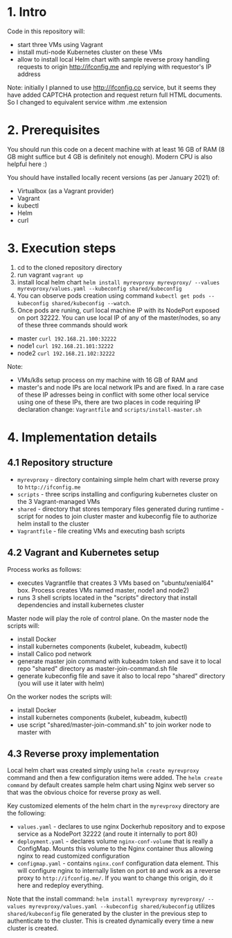 # 1. Intro

Code in this repository will:
- start three VMs using Vagrant
- install muti-node Kubernetes cluster on these VMs
- allow to install local Helm chart with sample reverse proxy handling requests to origin http://ifconfig.me and replying with requestor's IP address

Note: initially I planned to use http://ifconfig.co service, but it seems they have added CAPTCHA protection and request return full HTML documents. So I changed to equivalent service withm .me extension

# 2. Prerequisites
You should run this code on a decent machine with at least 16 GB of RAM (8 GB might suffice but 4 GB is definitely not enough). Modern CPU is also helpful here :)

You should have installed locally recent versions (as per January 2021) of:
- Virtualbox (as a Vagrant provider)
- Vagrant
- kubectl
- Helm
- curl

# 3. Execution steps
1. cd to the cloned repository directory
2. run vagrant `vagrant up`
3. install local helm chart `helm install myrevproxy myrevproxy/ --values myrevproxy/values.yaml --kubeconfig shared/kubeconfig`
4. You can observe pods creation using command `kubectl get pods --kubeconfig shared/kubeconfig --watch`.
5. Once pods are runing, curl local machine IP with its NodePort exposed on port 32222. You can use local IP of any of the master/nodes, so any of these three commands should work
- master `curl 192.168.21.100:32222`
- node1  `curl 192.168.21.101:32222`
- node2  `curl 192.168.21.102:32222`

Note: 
- VMs/k8s setup process on my machine with 16 GB of RAM and 
- master's and node IPs are local network IPs and are fixed. In a rare case of these IP adresses being in conflict with some other local service using one of these IPs, there are two places in code requiring IP declaration change: `Vagrantfile` and `scripts/install-master.sh`

# 4. Implementation details 
## 4.1 Repository structure
- `myrevproxy` - directory containing simple helm chart with reverse proxy to `http://ifconfig.me`
- `scripts` - three scrips installing and configuring kubernetes cluster on the 3 Vagrant-managed VMs
- `shared` - directory that stores temporary files generated during runtime - script for nodes to join cluster master and kubeconfig file to authorize helm install to the cluster
- `Vagrantfile` - file creating VMs and executing bash scripts

## 4.2 Vagrant and Kubernetes setup

Process works as follows: 
- executes Vagrantfile that creates 3 VMs based on "ubuntu/xenial64" box. Process creates VMs named master, node1 and node2) 
- runs 3 shell scripts located in the "scripts" directory that install dependencies and install kubernetes cluster

Master node will play the role of control plane. On the master node the scripts will:
- install Docker
- install kubernetes components (kubelet, kubeadm, kubectl)
- install Calico pod network
- generate master join command with kubeadm token and save it to local repo "shared" directory as master-join-command.sh file
- generate kubeconfig file and save it also to local repo "shared" directory (you will use it later with helm)

On the worker nodes the scripts will:
- install Docker
- install kubernetes components (kubelet, kubeadm, kubectl)
- use script "shared/master-join-command.sh" to join worker node to master with 
## 4.3 Reverse proxy implementation
Local helm chart was created simply using `helm create myrevproxy` command and then a few configuration items were added.
The `helm create command` by default creates sample helm chart using Nginx web server so that was the obvious choice for reverse proxy as well.

Key customized elements of the helm chart in the `myrevproxy` directory are the following:
- `values.yaml` - declares to use nginx Dockerhub repository and to expose service as a NodePort 32222 (and route it internally to port 80)
- `deployment.yaml` - declares volume `nginx-conf-volume` that is really a ConfigMap. Mounts this volume to the Nginx container thus allowing nginx to read customized configuration
- `configmap.yaml` - contains `nginx.conf` configuration data element. This will configure nginx to internally listen on port `80` and work as a reverse proxy to `http://ifconfig.me/`. If you want to change this origin, do it here and redeploy everything.

Note that the install command:
`helm install myrevproxy myrevproxy/ --values myrevproxy/values.yaml --kubeconfig shared/kubeconfig` utilizes `shared/kubeconfig` file generated by the cluster in the previous step to authenticate to the cluster. This is created dynamically every time a new cluster is created.
